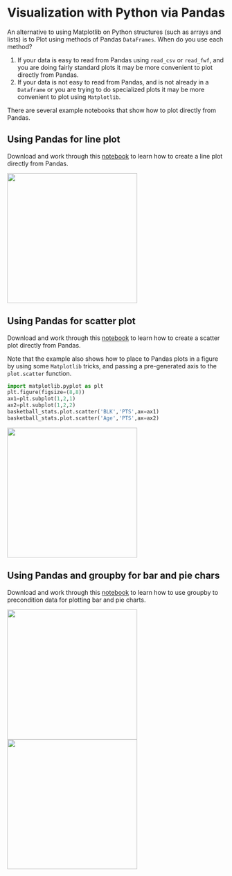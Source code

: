 # Visualization with Python via Pandas

An alternative to using Matplotlib on Python structures (such as arrays and lists) is to Plot using methods of Pandas ```DataFrames```.  When do you use each method?

1.  If your data is easy to read from Pandas using ```read_csv``` or ```read_fwf```, and you are doing fairly standard plots it may be more convenient to plot directly from Pandas. 
2.  If your data is not easy to read from Pandas, and is not already in a ```Dataframe``` or you are trying to do specialized plots it may be more convenient to plot using ```Matplotlib```.

There are several example notebooks that show how to plot directly from Pandas. 

## Using Pandas for line plot

Download and work through this [notebook](https://github.com/bnorthan/inf-428-data-analytics-online/blob/master/python/notebooks/visualization/PandasLine.ipynb) to learn how to create a line plot directly from Pandas. 


<img src="PandasLine.png" width="300">

## Using Pandas for scatter plot

Download and work through this [notebook](https://github.com/bnorthan/inf-428-data-analytics-online/blob/master/python/notebooks/visualization/PandasScatter.ipynb) to learn how to create a scatter plot directly from Pandas.   

Note that the example also shows how to place to Pandas plots in a figure by using some ```Matplotlib``` tricks, and passing a pre-generated axis to the ```plot.scatter``` function.  

```  python 
import matplotlib.pyplot as plt
plt.figure(figsize=(8,8))
ax1=plt.subplot(1,2,1)
ax2=plt.subplot(1,2,2)
basketball_stats.plot.scatter('BLK','PTS',ax=ax1)
basketball_stats.plot.scatter('Age','PTS',ax=ax2)
```

<img src="PandasScatter.png" width="300">

## Using Pandas and groupby for bar and pie chars 

Download and work through this [notebook](https://github.com/bnorthan/inf-428-data-analytics-online/blob/master/python/notebooks/visualization/PandasGroupbyBarPie.ipynb) to learn how to use groupby to precondition data for plotting bar and pie charts.  

<img src="PandasBar.png" width="300">
<img src="PandasPie.png" width="300">


